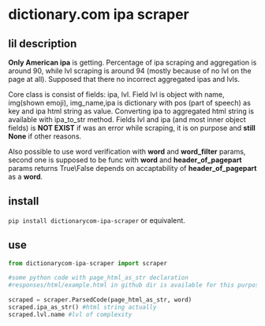 # dictionary.com ipa scraper
## lil description
__Only American ipa__ is getting. Percentage of ipa scraping and aggregation is around 90, while lvl scraping is around 94 (mostly because of no lvl on the page at all). Supposed that there no incorrect aggregated ipas and lvls.  

Core class is consist of fields: ipa, lvl. Field lvl is object with name, img(shown emoji), img_name,ipa is dictionary with pos (part of speech) as key and ipa html string as value. Converting ipa to aggregated html string is available with ipa_to_str method. Fields lvl and ipa (and most inner object fields) is __NOT EXIST__ if was an error while scraping, it is on purpose and __still None__ if other reasons.  
  
Also possible to use word verification with __word__ and __word_filter__ params, second one is supposed to be func with __word__ and __header_of_pagepart__ params returns True\False depends on accaptability of __header_of_pagepart__ as a __word__.  
## install
`pip install dictionarycom-ipa-scraper` or equivalent.
## use
```python
from dictionarycom-ipa-scraper import scraper
  
#some python code with page_html_as_str declaration
#responses/html/example.html in github dir is available for this purpose  
  
scraped = scraper.ParsedCode(page_html_as_str, word)
scraped.ipa_as_str() #html string actually
scraped.lvl.name #lvl of complexity

```